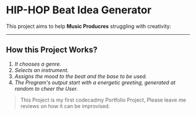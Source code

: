 HIP-HOP Beat Idea Generator
===========================

This project aims to help **Music Producres** struggling with creativity:
________________________
How this Project Works?
-----------------------
1. *It chooses a genre.*
2. *Selects an instrument.*
3. *Assigns the mood to the beat and the base to be used.*
4. *The Program's output start with a energetic greeting, generated at random to cheer the User.*

>This Project is my first codecadmy Portfolio Project,
>Please leave me reviews on how it can be improvised.


